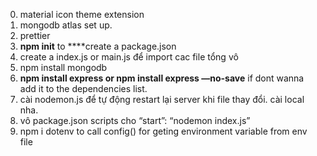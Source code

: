 0. material icon theme extension
0. mongodb atlas set up.
0. prettier
1. **npm init** to ****create a package.json
2. create a index.js or main.js để import cac file tổng vô
3. npm install mongodb
4. **npm install express or npm install express —no-save** if dont wanna add it to the dependencies list.
5. cài nodemon.js để tự động restart lại server khi file thay đổi. cài local nha. 
6. vô package.json scripts cho “start”: “nodemon index.js”
7. npm i dotenv to call config() for geting environment variable from env file
